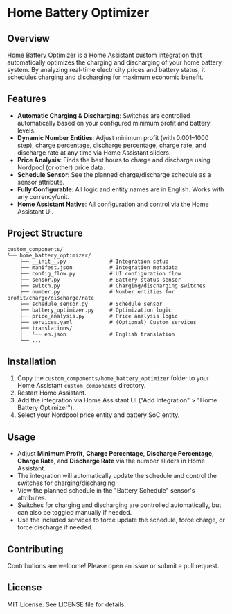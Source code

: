 # Home Battery Optimizer

## Overview
Home Battery Optimizer is a Home Assistant custom integration that automatically optimizes the charging and discharging of your home battery system. By analyzing real-time electricity prices and battery status, it schedules charging and discharging for maximum economic benefit.

## Features
- **Automatic Charging & Discharging**: Switches are controlled automatically based on your configured minimum profit and battery levels.
- **Dynamic Number Entities**: Adjust minimum profit (with 0.001–1000 step), charge percentage, discharge percentage, charge rate, and discharge rate at any time via Home Assistant sliders.
- **Price Analysis**: Finds the best hours to charge and discharge using Nordpool (or other) price data.
- **Schedule Sensor**: See the planned charge/discharge schedule as a sensor attribute.
- **Fully Configurable**: All logic and entity names are in English. Works with any currency/unit.
- **Home Assistant Native**: All configuration and control via the Home Assistant UI.

## Project Structure
```
custom_components/
└── home_battery_optimizer/
    ├── __init__.py              # Integration setup
    ├── manifest.json            # Integration metadata
    ├── config_flow.py           # UI configuration flow
    ├── sensor.py                # Battery status sensor
    ├── switch.py                # Charging/discharging switches
    ├── number.py                # Number entities for profit/charge/discharge/rate
    ├── schedule_sensor.py       # Schedule sensor
    ├── battery_optimizer.py     # Optimization logic
    ├── price_analysis.py        # Price analysis logic
    ├── services.yaml            # (Optional) Custom services
    ├── translations/
    │   └── en.json              # English translation
    └── ...
```

## Installation
1. Copy the `custom_components/home_battery_optimizer` folder to your Home Assistant `custom_components` directory.
2. Restart Home Assistant.
3. Add the integration via Home Assistant UI ("Add Integration" > "Home Battery Optimizer").
4. Select your Nordpool price entity and battery SoC entity.

## Usage
- Adjust **Minimum Profit**, **Charge Percentage**, **Discharge Percentage**, **Charge Rate**, and **Discharge Rate** via the number sliders in Home Assistant.
- The integration will automatically update the schedule and control the switches for charging/discharging.
- View the planned schedule in the "Battery Schedule" sensor's attributes.
- Switches for charging and discharging are controlled automatically, but can also be toggled manually if needed.
- Use the included services to force update the schedule, force charge, or force discharge if needed.

## Contributing
Contributions are welcome! Please open an issue or submit a pull request.

## License
MIT License. See LICENSE file for details.